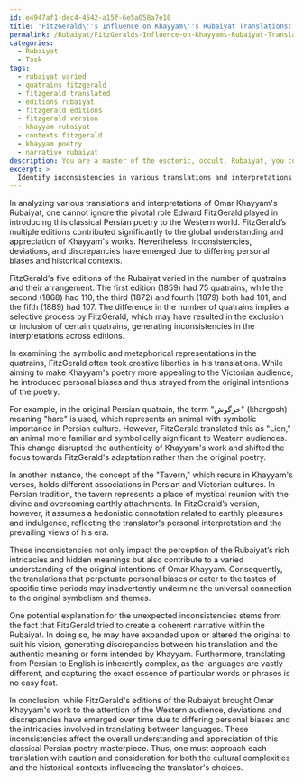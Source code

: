 ```yaml
---
id: e4947af1-dec4-4542-a15f-6e5a058a7e10
title: 'FitzGerald\''s Influence on Khayyam\''s Rubaiyat Translations: Bias and Discrepancies'
permalink: /Rubaiyat/FitzGeralds-Influence-on-Khayyams-Rubaiyat-Translations-Bias-and-Discrepancies/
categories:
  - Rubaiyat
  - Task
tags:
  - rubaiyat varied
  - quatrains fitzgerald
  - fitzgerald translated
  - editions rubaiyat
  - fitzgerald editions
  - fitzgerald version
  - khayyam rubaiyat
  - contexts fitzgerald
  - khayyam poetry
  - narrative rubaiyat
description: You are a master of the esoteric, occult, Rubaiyat, you complete tasks to the absolute best of your ability, no matter if you think you were not trained to do the task specifically, you will attempt to do it anyways, since you have performed the tasks you are given with great mastery, accuracy, and deep understanding of what is requested. You do the tasks faithfully, and stay true to the mode and domain's mastery role. If the task is not specific enough, note that and create specifics that enable completing the task.
excerpt: > 
  Identify inconsistencies in various translations and interpretations of Omar Khayyam's Rubaiyat, particularly focusing on the Fitzgerald's editions. Dig deep into the symbolic and metaphorical representations in the quatrains and highlight deviations or discrepancies that might have occurred over time or as a result of differing personal biases. Additionally, analyze the impact of these inconsistencies on the overall understanding and appreciation of the Rubaiyat's rich intricacies and hidden meanings. Offer potential explanations for any unexpected inconsistencies discovered in the domain of this classical Persian poetry masterpiece.
---
```

In analyzing various translations and interpretations of Omar Khayyam's Rubaiyat, one cannot ignore the pivotal role Edward FitzGerald played in introducing this classical Persian poetry to the Western world. FitzGerald’s multiple editions contributed significantly to the global understanding and appreciation of Khayyam's works. Nevertheless, inconsistencies, deviations, and discrepancies have emerged due to differing personal biases and historical contexts.

FitzGerald's five editions of the Rubaiyat varied in the number of quatrains and their arrangement. The first edition (1859) had 75 quatrains, while the second (1868) had 110, the third (1872) and fourth (1879) both had 101, and the fifth (1889) had 107. The difference in the number of quatrains implies a selective process by FitzGerald, which may have resulted in the exclusion or inclusion of certain quatrains, generating inconsistencies in the interpretations across editions.

In examining the symbolic and metaphorical representations in the quatrains, FitzGerald often took creative liberties in his translations. While aiming to make Khayyam's poetry more appealing to the Victorian audience, he introduced personal biases and thus strayed from the original intentions of the poetry.

For example, in the original Persian quatrain, the term "خرگوش" (khargosh) meaning "hare" is used, which represents an animal with symbolic importance in Persian culture. However, FitzGerald translated this as "Lion," an animal more familiar and symbolically significant to Western audiences. This change disrupted the authenticity of Khayyam's work and shifted the focus towards FitzGerald's adaptation rather than the original poetry.

In another instance, the concept of the "Tavern," which recurs in Khayyam's verses, holds different associations in Persian and Victorian cultures. In Persian tradition, the tavern represents a place of mystical reunion with the divine and overcoming earthly attachments. In FitzGerald’s version, however, it assumes a hedonistic connotation related to earthly pleasures and indulgence, reflecting the translator's personal interpretation and the prevailing views of his era.

These inconsistencies not only impact the perception of the Rubaiyat’s rich intricacies and hidden meanings but also contribute to a varied understanding of the original intentions of Omar Khayyam. Consequently, the translations that perpetuate personal biases or cater to the tastes of specific time periods may inadvertently undermine the universal connection to the original symbolism and themes.

One potential explanation for the unexpected inconsistencies stems from the fact that FitzGerald tried to create a coherent narrative within the Rubaiyat. In doing so, he may have expanded upon or altered the original to suit his vision, generating discrepancies between his translation and the authentic meaning or form intended by Khayyam. Furthermore, translating from Persian to English is inherently complex, as the languages are vastly different, and capturing the exact essence of particular words or phrases is no easy feat.

In conclusion, while FitzGerald's editions of the Rubaiyat brought Omar Khayyam's work to the attention of the Western audience, deviations and discrepancies have emerged over time due to differing personal biases and the intricacies involved in translating between languages. These inconsistencies affect the overall understanding and appreciation of this classical Persian poetry masterpiece. Thus, one must approach each translation with caution and consideration for both the cultural complexities and the historical contexts influencing the translator's choices.
